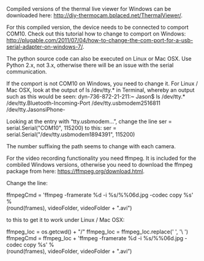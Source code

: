Compiled versions of the thermal live viewer for Windows can be downloaded here: 
http://diy-thermocam.bplaced.net/ThermalViewer/.

For this compiled version, the device needs to be connected to comport COM10. Check out this tutorial how to change to comport on Windows: http://plugable.com/2011/07/04/how-to-change-the-com-port-for-a-usb-serial-adapter-on-windows-7/.

The python source code can also be executed on Linux or Mac OSX. Use Python 2.x, not 3.x, otherwise there will be an issue with the serial communication.

If the comport is not COM10 on Windows, you need to change it. For Linux / Mac OSX, look at the output of ls /dev/tty.* in Terminal, whereby an output such as this would be seen:
dyn-736-872-21-211:~ Jason$ ls /dev/tty.*
/dev/tty.Bluetooth-Incoming-Port	/dev/tty.usbmodem2516811
/dev/tty.JasonsiPhone-

Looking at the entry with “tty.usbmodem...”, change the line
ser = serial.Serial("COM10", 115200)
to this:
ser = serial.Serial("/dev/tty.usbmodem1894391", 115200)

The number suffixing the path seems to change with each camera.

For the video recording functionality you need ffmpeg. It is included for the combiled Windows versions, otherwise you need to download the ffmpeg package from here: https://ffmpeg.org/download.html.

Change the line:

ffmpegCmd = 'ffmpeg -framerate %d -i %s/%%06d.jpg -codec copy %s' % \
            (round(frames), videoFolder, videoFolder + ".avi")

to this to get it to work under Linux / Mac OSX:

ffmpeg_loc = os.getcwd() + "/"
ffmpeg_loc = ffmpeg_loc.replace(' ', '\\ ')
ffmpegCmd = ffmpeg_loc + 'ffmpeg -framerate %d -i %s/%%06d.jpg -codec copy %s' % \
            (round(frames), videoFolder, videoFolder + ".avi”)
